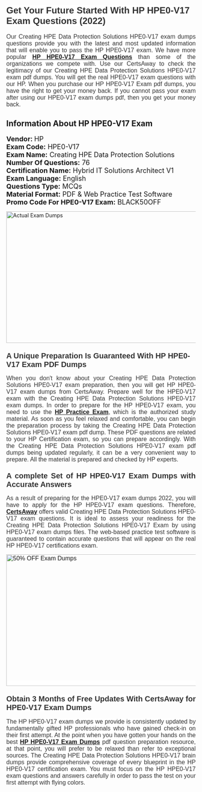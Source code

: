 <h1><span style="font-size:24px"><span style="font-family:Calibri,sans-serif"><strong><span style="background-color:white"><span style="font-family:"Verdana",sans-serif"><span style="color:#333333">Get Your Future Started With HP HPE0-V17 Exam Questions (2022)</span></span></span></strong></span></span></h1> <p style="text-align:justify"><span style="font-size:11pt"><span style="font-family:Calibri,sans-serif"><span style="font-size:12.0pt"><span style="background-color:white"><span style="font-family:"Verdana",sans-serif"><span style="color:#333333">Our Creating HPE Data Protection Solutions HPE0-V17 exam dumps questions provide you with the latest and most updated information that will enable you to pass the HP HPE0-V17 exam. We have more popular <a href="https://www.certsaway.com/hp/hpe0-v17-exam-dumps"><strong>HP HPE0-V17 Exam Questions</strong></a> than some of the organizations we compete with. Use our CertsAway to check the legitimacy of our Creating HPE Data Protection Solutions HPE0-V17 exam pdf dumps. You will get the real HPE0-V17 exam questions with our HP. When you purchase our HP HPE0-V17 Exam pdf dumps, you have the right to get your money back. If you cannot pass your exam after using our HPE0-V17 exam dumps pdf, then you get your money back.</span></span></span></span></span></span></p> <h2 style="text-align:justify"><strong>Information About HP HPE0-V17 Exam</strong></h2> <p style="text-align:justify"><span style="font-size:18px"><strong>Vendor: </strong>HP<br /> <strong>Exam Code:</strong> HPE0-V17<br /> <strong>Exam Name:</strong> Creating HPE Data Protection Solutions<br /> <strong>Number Of Questions:</strong> 76<br /> <strong>Certification Name:</strong> Hybrid IT Solutions Architect V1<br /> <strong>Exam Language:</strong> English<br /> <strong>Questions Type:</strong> MCQs<br /> <strong>Material Format:</strong> PDF & Web Practice Test Software<br /> <strong>Promo Code For HPE0-V17 Exam:</strong> BLACK50OFF</span></p> <p style="text-align:justify"><a href="https://www.certsaway.com/hp/hpe0-v17-exam-dumps" rel="no-follow"><img alt="Actual Exam Dumps" src="https://blogger.googleusercontent.com/img/b/R29vZ2xl/AVvXsEhM7PDiBcnX1lSN-cQmq5aA7zhxn_sWcl74tkXOSfPCo3QtIY975M9XJLCwEgJ4RXKA47zmJGF6HERJJhyy2xAB8wXG6sgIARPXgzYSBnCmQcQUSzkzAw-rnNk2tBWror0N27JemDbU_7iS0jGjJohQplsk8CyGpJdZ9YktQ0Yz6f7IdzI5OZob-D4eGg/s1382/ca1.png" style="height:350px; width:750px" /></a></p> <h3><span style="font-size:20px"><strong><span style="font-family:Calibri,sans-serif"><span style="background-color:white"><span style="font-family:"Verdana",sans-serif"><span style="color:#333333">A Unique Preparation Is Guaranteed With HP HPE0-V17 Exam PDF Dumps</span></span></span></span></strong></span></h3> <p style="text-align:justify"><span style="font-size:11pt"><span style="font-family:Calibri,sans-serif"><span style="font-size:12.0pt"><span style="background-color:white"><span style="font-family:"Verdana",sans-serif"><span style="color:#333333">When you don't know about your Creating HPE Data Protection Solutions HPE0-V17 exam preparation, then you will get HP HPE0-V17 exam dumps from CertsAway. Prepare well for the HPE0-V17 exam with the Creating HPE Data Protection Solutions HPE0-V17 exam dumps. In order to prepare for the HP HPE0-V17 exam, you need to use the <a href="https://www.certsaway.com/hp-questions"><strong>HP Practice Exam</strong></a>, which is the authorized study material. As soon as you feel relaxed and comfortable, you can begin the preparation process by taking the Creating HPE Data Protection Solutions HPE0-V17 exam pdf dump. These PDF questions are related to your HP Certification exam, so you can prepare accordingly. With the Creating HPE Data Protection Solutions HPE0-V17 exam pdf dumps being updated regularly, it can be a very convenient way to prepare. All the material is prepared and checked by HP experts.</span></span></span></span></span></span></p> <h3 style="text-align:justify"><span style="font-size:20px"><span style="font-family:Calibri,sans-serif"><strong><span style="background-color:white"><span style="font-family:"Verdana",sans-serif"><span style="color:#333333">A complete Set of HP HPE0-V17 Exam Dumps with Accurate Answers</span></span></span></strong></span></span></h3> <p style="text-align:justify"><span style="font-size:11pt"><span style="font-family:Calibri,sans-serif"><span style="font-size:12.0pt"><span style="background-color:white"><span style="font-family:"Verdana",sans-serif"><span style="color:#333333">As a result of preparing for the HPE0-V17 exam dumps 2022, you will have to apply for the HP HPE0-V17 exam questions. Therefore, <a href=" https://www.certsaway.com/"><strong>CertsAway</strong></a> offers valid Creating HPE Data Protection Solutions HPE0-V17 exam questions. It is ideal to assess your readiness for the Creating HPE Data Protection Solutions HPE0-V17 Exam by using HPE0-V17 exam dumps files. The web-based practice test software is guaranteed to contain accurate questions that will appear on the real HP HPE0-V17 certifications exam.</span></span></span></span></span></span></p> <p style="text-align:justify"><span style="font-size:11pt"><span style="font-family:Calibri,sans-serif"><span style="font-size:12.0pt"><span style="background-color:white"><span style="font-family:"Verdana",sans-serif"><span style="color:#333333"><a href="https://www.certsaway.com/hp/hpe0-v17-exam-dumps" rel="no-follow"><img alt="50% OFF Exam Dumps" src="https://www.certcollections.com/uploads/content/c2.png" style="height:350px; width:750px" /></a></span></span></span></span></span></span></p> <h3 style="text-align:justify"><span style="font-size:20px"><strong><span style="font-family:Calibri,sans-serif"><span style="background-color:white"><span style="font-family:"Verdana",sans-serif"><span style="color:#333333">Obtain 3 Months of Free Updates With CertsAway for HPE0-V17 Exam Dumps</span></span></span></span></strong></span></h3> <p style="text-align:justify"><span style="font-size:11pt"><span style="font-family:Calibri,sans-serif"><span style="font-size:12.0pt"><span style="background-color:white"><span style="font-family:"Verdana",sans-serif"><span style="color:#333333">The HP HPE0-V17 exam dumps we provide is consistently updated by fundamentally gifted HP professionals who have gained check-in on their first attempt. At the point when you have gotten your hands on the best <a href="https://www.certsaway.com/hp/hpe0-v17-exam-dumps"><strong>HP HPE0-V17 Exam Dumps</strong></a> pdf question preparation resource, at that point, you will prefer to be relaxed than refer to exceptional sources. The Creating HPE Data Protection Solutions HPE0-V17 brain dumps provide comprehensive coverage of every blueprint in the HP HPE0-V17 certification exam. You must focus on the HP HPE0-V17 exam questions and answers carefully in order to pass the test on your first attempt with flying colors.</span></span></span></span></span></span></p>
